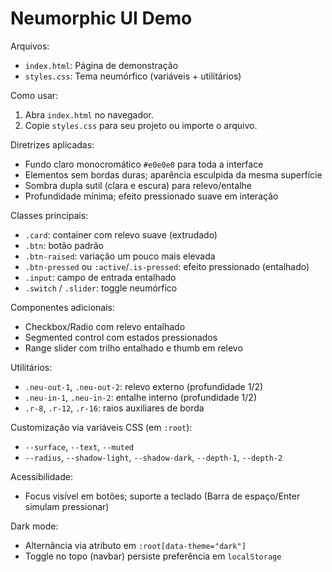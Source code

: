 # Neumorphic UI Demo

Arquivos:
- `index.html`: Página de demonstração
- `styles.css`: Tema neumórfico (variáveis + utilitários)

Como usar:
1. Abra `index.html` no navegador.
2. Copie `styles.css` para seu projeto ou importe o arquivo.

Diretrizes aplicadas:
- Fundo claro monocromático `#e0e0e0` para toda a interface
- Elementos sem bordas duras; aparência esculpida da mesma superfície
- Sombra dupla sutil (clara e escura) para relevo/entalhe
- Profundidade mínima; efeito pressionado suave em interação

Classes principais:
- `.card`: container com relevo suave (extrudado)
- `.btn`: botão padrão
- `.btn-raised`: variação um pouco mais elevada
- `.btn-pressed` ou `:active`/`.is-pressed`: efeito pressionado (entalhado)
- `.input`: campo de entrada entalhado
- `.switch` / `.slider`: toggle neumórfico

Componentes adicionais:
- Checkbox/Radio com relevo entalhado
- Segmented control com estados pressionados
- Range slider com trilho entalhado e thumb em relevo

Utilitários:
- `.neu-out-1`, `.neu-out-2`: relevo externo (profundidade 1/2)
- `.neu-in-1`, `.neu-in-2`: entalhe interno (profundidade 1/2)
- `.r-8`, `.r-12`, `.r-16`: raios auxiliares de borda

Customização via variáveis CSS (em `:root`):
- `--surface`, `--text`, `--muted`
- `--radius`, `--shadow-light`, `--shadow-dark`, `--depth-1`, `--depth-2`

Acessibilidade:
- Focus visível em botões; suporte a teclado (Barra de espaço/Enter simulam pressionar)

Dark mode:
- Alternância via atributo em `:root[data-theme="dark"]`
- Toggle no topo (navbar) persiste preferência em `localStorage`